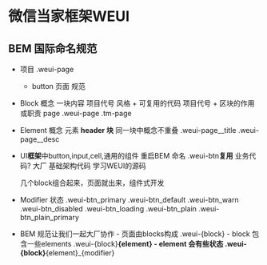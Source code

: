 # 微信当家框架WEUI

## BEM 国际命名规范

- 项目 .weui-page
  - button 页面
规范
- Block 概念
    一块内容 项目代号 风格 + 可复用的代码
    项目代号 + 区块的作用或职责 page
    .weui-page
    .tm-page

- Element 概念
   元素 __header
       块__
   同一块中概念不重叠
   .weui-page__title
   .weui-page__desc
- UI**框架**中button,input,cell,通用的组件
  重启BEM 命名
  .weui-btn**复用**
  业务代码?
  大厂
  基础架构代码 学习WEUI的源码

  几个block组合起来，页面就出来，组件式开发
- Modifier
  状态
  .weui-btn_primary
  .weui-btn_default
  .weui-btn_warn
  .weui-btn_disabled
  .weui-btn_loading
  .weui-btn_plain
  .weui-btn_plain_primary
- BEM 规范让我们一起大厂协作
      - 页面由blocks构成 .weui-{block}
      - block 包含一些elements .weui-{block}__{element}
      - element 会有些状态
        .weui-{block}__{element}_{modifier}
